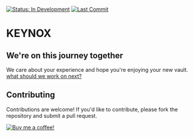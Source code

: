 [![Status: In Development](https://img.shields.io/badge/Status-In%20Development-blue)]()
[![Last Commit](https://img.shields.io/github/last-commit/droubarka/keynox)]()

# KEYNOX

## We're on this journey together
We care about your experience and hope you're enjoying your new vault.
<br/>
[what should we work on next?](https://github.com/droubarka/keynox/issues/new)

## Contributing
Contributions are welcome! If you'd like to contribute, please fork the repository and submit a pull request.

[![Buy me a coffee!](https://www.buymeacoffee.com/assets/img/custom_images/orange_img.png)](https://www.buymeacoffee.com/droubarka)
